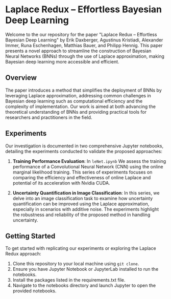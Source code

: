 # Laplace Redux – Effortless Bayesian Deep Learning

Welcome to the our repository for the paper "Laplace Redux – Effortless Bayesian Deep Learning" by Erik Daxberger, Agustinus Kristiadi, Alexander Immer, Runa Eschenhagen, Matthias Bauer, and Philipp Hennig. This paper presents a novel approach to streamline the construction of Bayesian Neural Networks (BNNs) through the use of Laplace approximation, making Bayesian deep learning more accessible and efficient.

## Overview

The paper introduces a method that simplifies the deployment of BNNs by leveraging Laplace approximation, addressing common challenges in Bayesian deep learning such as computational efficiency and the complexity of implementation. Our work is aimed at both advancing the theoretical understanding of BNNs and providing practical tools for researchers and practitioners in the field.

## Experiments

Our investigation is documented in two comprehensive Jupyter notebooks, detailing the experiments conducted to validate the proposed approaches:

1. **Training Performance Evaluation**: In `leNet.ipynb` We assess the training performance of a Convolutional Neural Network (CNN) using the online marginal likelihood training. This series of experiments focuses on comparing the efficiency and effectiveness of online Laplace and potential of its acceleration with Nvidia CUDA.

2. **Uncertainty Quantification in Image Classification**: In this series, we delve into an image classification task to examine how uncertainty quantification can be improved using the Laplace approximation, especially in scenarios with additive noise. The experiments highlight the robustness and reliability of the proposed method in handling uncertainty.

## Getting Started

To get started with replicating our experiments or exploring the Laplace Redux approach:

1. Clone this repository to your local machine using `git clone`.
2. Ensure you have Jupyter Notebook or JupyterLab installed to run the notebooks.
3. Install the packages listed in the requirements.txt file.
4. Navigate to the notebooks directory and launch Jupyter to open the provided notebooks.
